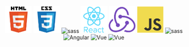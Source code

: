 
<div align="center">
  <base href="https://www.w3.org/html/" target="_blank" rel="noreferrer"> 
     <img src="https://raw.githubusercontent.com/devicons/devicon/master/icons/html5/html5-original-wordmark.svg" alt="html5" width="70" height="70"/> 
  </base>
  <base href="https://www.w3schools.com/css/" target="_blank" rel="noreferrer"> 
    <img src="https://raw.githubusercontent.com/devicons/devicon/master/icons/css3/css3-original-wordmark.svg" alt="css3" width="70" height="70"/> 
  </base>
  <base href="https://sass-lang.com" target="_blank" rel="noreferrer"> 
    <img src="https://sass-scss.ru/assets/img/styleguide/seal-color-aef0354c.png" alt="sass" width="70" height="70"/> 
  </base>  
  <base href="https://reactjs.org/" target="_blank" rel="noreferrer"> 
    <img src="https://raw.githubusercontent.com/devicons/devicon/master/icons/react/react-original-wordmark.svg" alt="react" width="70" height="70"/> 
  </base>
  <base href="https://redux.js.org" target="_blank" rel="noreferrer"> 
    <img src="https://raw.githubusercontent.com/devicons/devicon/master/icons/redux/redux-original.svg" alt="redux" width="70" height="70"/> 
  </base>
  <base href="https://developer.mozilla.org/en-US/docs/Web/JavaScript" target="_blank" rel="noreferrer"> 
    <img src="https://raw.githubusercontent.com/devicons/devicon/master/icons/javascript/javascript-original.svg" alt="javascript" width="70" height="70"/> 
  </base> 
  <base href="https://www.typescriptlang.org/" target="_blank" rel="noreferrer"> 
    <img src="https://upload.wikimedia.org/wikipedia/commons/thumb/4/4c/Typescript_logo_2020.svg/512px-Typescript_logo_2020.svg.png" alt="sass" width="70" height="70"/> 
  </base>   
   <base href="https://angular.io/" target="_blank" rel="noreferrer"> 
    <img src="https://seeklogo.com/images/A/angular-logo-B76B1CDE98-seeklogo.com.png" alt="Angular" width="70" height="70"/> 
  </base> 
    <base href="https://vuejs.org/" target="_blank" rel="noreferrer"> 
    <img src="https://upload.wikimedia.org/wikipedia/commons/thumb/9/95/Vue.js_Logo_2.svg/1200px-Vue.js_Logo_2.svg.png" alt="Vue" width="70" height="70"/> 
  </base>
  <base href="https://pinia.vuejs.org/" target="_blank" rel="noreferrer"> 
    <img src="https://pinia.vuejs.org/logo.svg" alt="Vue" width="70" height="70"/> 
  </base>   
</div>
